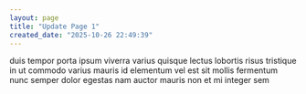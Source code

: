 ```yaml
---
layout: page
title: "Update Page 1"
created_date: "2025-10-26 22:49:39"
---
```


duis tempor porta ipsum viverra varius quisque lectus lobortis risus tristique in ut commodo varius mauris id elementum vel est sit mollis fermentum nunc semper dolor egestas nam auctor mauris non et mi integer sem 
